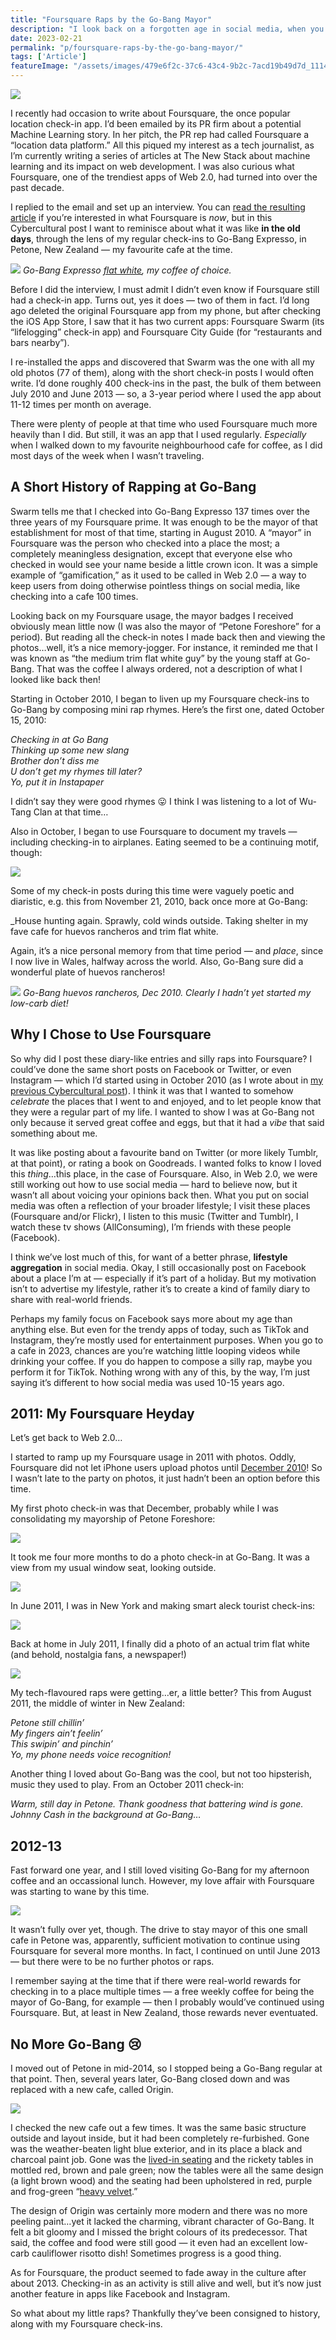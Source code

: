 ```yaml
---
title: "Foursquare Raps by the Go-Bang Mayor"
description: "I look back on a forgotten age in social media, when you checked-in to a place 100 times and took photos of your huevos rancheros 🍳 🫘 ☕"
date: 2023-02-21
permalink: "p/foursquare-raps-by-the-go-bang-mayor/"
tags: ['Article']
featureImage: "/assets/images/479e6f2c-37c6-43c4-9b2c-7acd19b49d7d_1114x810.jpg"
---
```

![](/assets/images/479e6f2c-37c6-43c4-9b2c-7acd19b49d7d_1114x810.jpg)

I recently had occasion to write about Foursquare, the once popular location check-in app. I’d been emailed by its PR firm about a potential Machine Learning story. In her pitch, the PR rep had called Foursquare a “location data platform.” All this piqued my interest as a tech journalist, as I’m currently writing a series of articles at The New Stack about machine learning and its impact on web development. I was also curious what Foursquare, one of the trendiest apps of Web 2.0, had turned into over the past decade.

I replied to the email and set up an interview. You can [read the resulting article](https://thenewstack.io/how-foursquare-transformed-itself-with-machine-learning/) if you’re interested in what Foursquare is _now_, but in this Cybercultural post I want to reminisce about what it was like **in the old days**, through the lens of my regular check-ins to Go-Bang Expresso, in Petone, New Zealand — my favourite cafe at the time.

![](/assets/images/3be20ef9-6b93-4227-b691-e37734d58a4b_1000x925.jpg)
*Go-Bang Expresso [flat white](https://mobile.twitter.com/GoBangEspresso/status/743587432604536832), my coffee of choice.*

Before I did the interview, I must admit I didn’t even know if Foursquare still had a check-in app. Turns out, yes it does — two of them in fact. I’d long ago deleted the original Foursquare app from my phone, but after checking the iOS App Store, I saw that it has two current apps: Foursquare Swarm (its “lifelogging” check-in app) and Foursquare City Guide (for “restaurants and bars nearby”).

I re-installed the apps and discovered that Swarm was the one with all my old photos (77 of them), along with the short check-in posts I would often write. I’d done roughly 400 check-ins in the past, the bulk of them between July 2010 and June 2013 — so, a 3-year period where I used the app about 11-12 times per month on average.

There were plenty of people at that time who used Foursquare much more heavily than I did. But still, it was an app that I used regularly. _Especially_ when I walked down to my favourite neighbourhood cafe for coffee, as I did most days of the week when I wasn’t traveling.

A Short History of Rapping at Go-Bang
-------------------------------------

Swarm tells me that I checked into Go-Bang Expresso 137 times over the three years of my Foursquare prime. It was enough to be the mayor of that establishment for most of that time, starting in August 2010. A “mayor” in Foursquare was the person who checked into a place the most; a completely meaningless designation, except that everyone else who checked in would see your name beside a little crown icon. It was a simple example of “gamification,” as it used to be called in Web 2.0 — a way to keep users from doing otherwise pointless things on social media, like checking into a cafe 100 times.

Looking back on my Foursquare usage, the mayor badges I received obviously mean little now (I was also the mayor of “Petone Foreshore” for a period). But reading all the check-in notes I made back then and viewing the photos…well, it’s a nice memory-jogger. For instance, it reminded me that I was known as “the medium trim flat white guy” by the young staff at Go-Bang. That was the coffee I always ordered, not a description of what I looked like back then!

Starting in October 2010, I began to liven up my Foursquare check-ins to Go-Bang by composing mini rap rhymes. Here’s the first one, dated October 15, 2010:

_Checking in at Go Bang  
Thinking up some new slang  
Brother don’t diss me  
U don’t get my rhymes till later?  
Yo, put it in Instapaper_

I didn’t say they were good rhymes 😛 I think I was listening to a lot of Wu-Tang Clan at that time…

Also in October, I began to use Foursquare to document my travels — including checking-in to airplanes. Eating seemed to be a continuing motif, though:

![](/assets/images/8cca7d01-2608-4e26-80fc-e408586a4209_828x1371.jpg)

Some of my check-in posts during this time were vaguely poetic and diaristic, e.g. this from November 21, 2010, back once more at Go-Bang:

_House hunting again. Sprawly, cold winds outside. Taking shelter in my fave cafe for huevos rancheros and trim flat white.

Again, it’s a nice personal memory from that time period — and _place_, since I now live in Wales, halfway across the world. Also, Go-Bang sure did a wonderful plate of huevos rancheros!

![](/assets/images/4c5df37a-6815-469b-ae90-6cebeb92edff_800x840.jpg)
*Go-Bang huevos rancheros, Dec 2010. Clearly I hadn’t yet started my low-carb diet!*

Why I Chose to Use Foursquare
-----------------------------

So why did I post these diary-like entries and silly raps into Foursquare? I could’ve done the same short posts on Facebook or Twitter, or even Instagram — which I’d started using in October 2010 (as I wrote about in [my previous Cybercultural post](/p/flickr-before-smartphones-and-instagram)). I think it was that I wanted to somehow _celebrate_ the places that I went to and enjoyed, and to let people know that they were a regular part of my life. I wanted to show I was at Go-Bang not only because it served great coffee and eggs, but that it had a _vibe_ that said something about me.

It was like posting about a favourite band on Twitter (or more likely Tumblr, at that point), or rating a book on Goodreads. I wanted folks to know I loved this _thing_…this place, in the case of Foursquare. Also, in Web 2.0, we were still working out how to use social media — hard to believe now, but it wasn’t all about voicing your opinions back then. What you put on social media was often a reflection of your broader lifestyle; I visit these places (Foursquare and/or Flickr), I listen to this music (Twitter and Tumblr), I watch these tv shows (AllConsuming), I’m friends with these people (Facebook).

I think we’ve lost much of this, for want of a better phrase, **lifestyle aggregation** in social media. Okay, I still occasionally post on Facebook about a place I’m at — especially if it’s part of a holiday. But my motivation isn’t to advertise my lifestyle, rather it’s to create a kind of family diary to share with real-world friends.

Perhaps my family focus on Facebook says more about my age than anything else. But even for the trendy apps of today, such as TikTok and Instagram, they’re mostly used for entertainment purposes. When you go to a cafe in 2023, chances are you’re watching little looping videos while drinking your coffee. If you do happen to compose a silly rap, maybe you perform it for TikTok. Nothing wrong with any of this, by the way, I’m just saying it’s different to how social media was used 10-15 years ago.

2011: My Foursquare Heyday
--------------------------

Let’s get back to Web 2.0…

I started to ramp up my Foursquare usage in 2011 with photos. Oddly, Foursquare did not let iPhone users upload photos until [December 2010](https://www.cnet.com/culture/foursquare-iphone-app-now-with-photos/)! So I wasn’t late to the party on photos, it just hadn’t been an option before this time.

My first photo check-in was that December, probably while I was consolidating my mayorship of Petone Foreshore:

![](/assets/images/c389ef4a-cc63-4b87-9832-835276080ea4_828x1018.jpg)

It took me four more months to do a photo check-in at Go-Bang. It was a view from my usual window seat, looking outside.

![](/assets/images/bc2db0ae-6abb-4b74-89e8-a6baa7655e7a_828x1099.jpg)

In June 2011, I was in New York and making smart aleck tourist check-ins:

![](/assets/images/359e27c2-9860-4774-bf09-3bbab18b1b6f_828x1077.jpg)

Back at home in July 2011, I finally did a photo of an actual trim flat white (and behold, nostalgia fans, a newspaper!)

![](/assets/images/67fe9a2a-e1b9-4560-a810-edfef5b68fd1_537x720.jpg)

My tech-flavoured raps were getting…er, a little better? This from August 2011, the middle of winter in New Zealand:

_Petone still chillin’  
My fingers ain’t feelin’  
This swipin’ and pinchin’  
Yo, my phone needs voice recognition!_

Another thing I loved about Go-Bang was the cool, but not too hipsterish, music they used to play. From an October 2011 check-in:

_Warm, still day in Petone. Thank goodness that battering wind is gone. Johnny Cash in the background at Go-Bang…_

2012-13
-------

Fast forward one year, and I still loved visiting Go-Bang for my afternoon coffee and an occassional lunch. However, my love affair with Foursquare was starting to wane by this time.

![](/assets/images/d544b84f-f759-41bd-bfac-407d55432614_827x1096.jpg)

It wasn’t fully over yet, though. The drive to stay mayor of this one small cafe in Petone was, apparently, sufficient motivation to continue using Foursquare for several more months. In fact, I continued on until June 2013 — but there were to be no further photos or raps.

I remember saying at the time that if there were real-world rewards for checking in to a place multiple times — a free weekly coffee for being the mayor of Go-Bang, for example — then I probably would’ve continued using Foursquare. But, at least in New Zealand, those rewards never eventuated.

No More Go-Bang 😢
------------------

I moved out of Petone in mid-2014, so I stopped being a Go-Bang regular at that point. Then, several years later, Go-Bang closed down and was replaced with a new cafe, called Origin.

![](/assets/images/6503b64b-196e-4223-890b-a167ee93a08b_1200x799.jpg)

I checked the new cafe out a few times. It was the same basic structure outside and layout inside, but it had been completely re-furbished. Gone was the weather-beaten light blue exterior, and in its place a black and charcoal paint job. Gone was the [lived-in seating](https://foursquare.com/v/go-bang-espresso/4b523da0f964a520037227e3?openPhotoId=54543cee498e7404bc1a8548) and the rickety tables in mottled red, brown and pale green; now the tables were all the same design (a light brown wood) and the seating had been upholstered in red, purple and frog-green “[heavy velvet](https://www.facebook.com/kadimaupholstery/posts/origin-cafe-petone-using-mokum-tahiti-heavy-velvet-stunning-look-and-hardy-hospo/2068040263447124/).”

The design of Origin was certainly more modern and there was no more peeling paint…yet it lacked the charming, vibrant character of Go-Bang. It felt a bit gloomy and I missed the bright colours of its predecessor. That said, the coffee and food were still good — it even had an excellent low-carb cauliflower risotto dish! Sometimes progress is a good thing.

As for Foursquare, the product seemed to fade away in the culture after about 2013. Checking-in as an activity is still alive and well, but it’s now just another feature in apps like Facebook and Instagram.

So what about my little raps? Thankfully they’ve been consigned to history, along with my Foursquare check-ins.